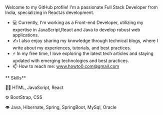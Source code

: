 Welcome to my GitHub profile! I'm a passionate Full Stack Developer from India, specializing in ReactJs development. 

- 💻 Currently, I'm working as a Front-end Developer, utilizing my expertise in JavaScript,React and Java to develop robust web applications.
- ✍️ I also enjoy sharing my knowledge through technical blogs, where I write about my experiences, tutorials, and best practices.
- ⚡ In my free time, I love exploring the latest tech articles and staying updated with emerging technologies and best practices.
- 📫 How to reach me: www.howto0.com@gmail.com


** Skills**

👨‍💻 HTML, JavaScript, React

⚙️ BootStrap, CSS

👁️ Java, Hibernate, Spring, SpringBoot, MySql, Oracle

   

